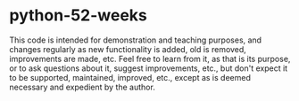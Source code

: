 # python-52-weeks

This code is intended for demonstration and teaching purposes, and changes regularly as new functionality is added, old is removed, improvements are made, etc. Feel free to learn from it, as that is its purpose, or to ask questions about it, suggest improvements, etc., but don't expect it to be supported, maintained, improved, etc., except as is deemed necessary and expedient by the author. 

